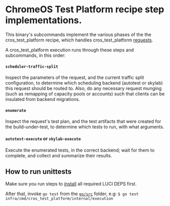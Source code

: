 # ChromeOS Test Platform recipe step implementations.

This binary's subcommands implement the various phases of the the cros_test_platform recipe, which handles cros_test_platform [requests](https://chromium.googlesource.com/chromiumos/infra/proto/+/refs/heads/master/src/test_platform/request.proto).

A cros_test_platform execution runs through these steps and subcommands, in
this order:

#### `scheduler-traffic-split`
Inspect the parameters of the request, and the current traffic split configuration,
to determine which scheduling backend (autotest or skylab) this request should
be routed to. Also, do any necessary request munging (such as remapping of capacity
pools or accounts) such that clients can be insulated from backend migrations.

#### `enumerate`
Inspect the request's test plan, and the test artifacts that were created for
the build-under-test, to determine which tests to run, with what arguments.

#### `autotest-execute` or `skylab-execute`
Execute the enumerated tests, in the correct backend; wait for them to complete, and collect and summarize their results.


## How to run unittests

Make sure you run steps to [install](https://chromium.googlesource.com/infra/infra/+/master/go/#get-the-code) all required LUCI DEPS first.

After that, invoke `go test` from the [`go/src`](../../../) folder, e.g:
`$ go test infra/cmd/cros_test_platform/internal/execution`
